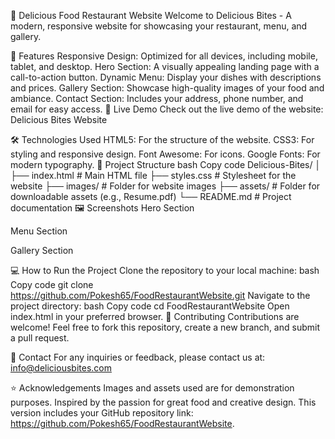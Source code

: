 🍴 Delicious Food Restaurant Website
Welcome to Delicious Bites - A modern, responsive website for showcasing your restaurant, menu, and gallery.

🌟 Features
Responsive Design: Optimized for all devices, including mobile, tablet, and desktop.
Hero Section: A visually appealing landing page with a call-to-action button.
Dynamic Menu: Display your dishes with descriptions and prices.
Gallery Section: Showcase high-quality images of your food and ambiance.
Contact Section: Includes your address, phone number, and email for easy access.
🚀 Live Demo
Check out the live demo of the website: Delicious Bites Website

🛠️ Technologies Used
HTML5: For the structure of the website.
CSS3: For styling and responsive design.
Font Awesome: For icons.
Google Fonts: For modern typography.
📂 Project Structure
bash
Copy code
Delicious-Bites/
│
├── index.html        # Main HTML file
├── styles.css        # Stylesheet for the website
├── images/           # Folder for website images
├── assets/           # Folder for downloadable assets (e.g., Resume.pdf)
└── README.md         # Project documentation
🖼️ Screenshots
Hero Section

Menu Section

Gallery Section

💻 How to Run the Project
Clone the repository to your local machine:
bash
Copy code
git clone https://github.com/Pokesh65/FoodRestaurantWebsite.git
Navigate to the project directory:
bash
Copy code
cd FoodRestaurantWebsite
Open index.html in your preferred browser.
🤝 Contributing
Contributions are welcome! Feel free to fork this repository, create a new branch, and submit a pull request.

📧 Contact
For any inquiries or feedback, please contact us at: info@deliciousbites.com

⭐ Acknowledgements
Images and assets used are for demonstration purposes.
Inspired by the passion for great food and creative design.
This version includes your GitHub repository link: https://github.com/Pokesh65/FoodRestaurantWebsite.


